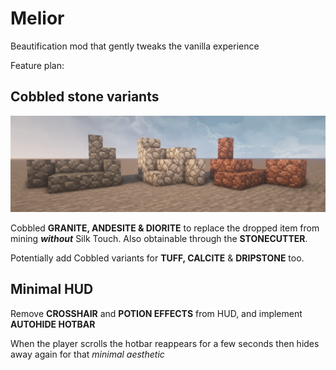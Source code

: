 # Melior
Beautification mod that gently tweaks the vanilla experience

Feature plan:

## Cobbled stone variants

![cobbled_stones](https://github.com/eqqo-official/Melior/blob/20a3fea3f24c84a6f8d0acb7df20168ba7677fd8/Graphics/Cobbled%20Stones.png)

Cobbled **GRANITE, ANDESITE & DIORITE** to replace the dropped item from mining ***without*** Silk Touch.
Also obtainable through the **STONECUTTER**.

Potentially add Cobbled variants for **TUFF, CALCITE** & **DRIPSTONE** too.

## Minimal HUD

Remove **CROSSHAIR** and **POTION EFFECTS** from HUD, and implement **AUTOHIDE HOTBAR**

When the player scrolls the hotbar reappears for a few seconds then hides away again for that *minimal aesthetic*
